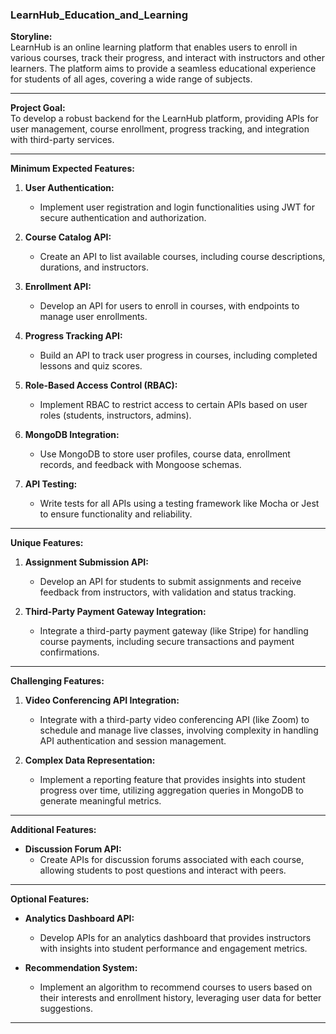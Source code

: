 ### **LearnHub_Education_and_Learning**

**Storyline:**  
LearnHub is an online learning platform that enables users to enroll in various courses, track their progress, and interact with instructors and other learners. The platform aims to provide a seamless educational experience for students of all ages, covering a wide range of subjects.

---

**Project Goal:**  
To develop a robust backend for the LearnHub platform, providing APIs for user management, course enrollment, progress tracking, and integration with third-party services.

---

**Minimum Expected Features:**

1. **User Authentication:**

   - Implement user registration and login functionalities using JWT for secure authentication and authorization.

2. **Course Catalog API:**

   - Create an API to list available courses, including course descriptions, durations, and instructors.

3. **Enrollment API:**

   - Develop an API for users to enroll in courses, with endpoints to manage user enrollments.

4. **Progress Tracking API:**

   - Build an API to track user progress in courses, including completed lessons and quiz scores.

5. **Role-Based Access Control (RBAC):**

   - Implement RBAC to restrict access to certain APIs based on user roles (students, instructors, admins).

6. **MongoDB Integration:**

   - Use MongoDB to store user profiles, course data, enrollment records, and feedback with Mongoose schemas.

7. **API Testing:**
   - Write tests for all APIs using a testing framework like Mocha or Jest to ensure functionality and reliability.

---

**Unique Features:**

1. **Assignment Submission API:**

   - Develop an API for students to submit assignments and receive feedback from instructors, with validation and status tracking.

2. **Third-Party Payment Gateway Integration:**
   - Integrate a third-party payment gateway (like Stripe) for handling course payments, including secure transactions and payment confirmations.

---

**Challenging Features:**

1. **Video Conferencing API Integration:**

   - Integrate with a third-party video conferencing API (like Zoom) to schedule and manage live classes, involving complexity in handling API authentication and session management.

2. **Complex Data Representation:**
   - Implement a reporting feature that provides insights into student progress over time, utilizing aggregation queries in MongoDB to generate meaningful metrics.

---

**Additional Features:**

- **Discussion Forum API:**
  - Create APIs for discussion forums associated with each course, allowing students to post questions and interact with peers.

---

**Optional Features:**

- **Analytics Dashboard API:**

  - Develop APIs for an analytics dashboard that provides instructors with insights into student performance and engagement metrics.

- **Recommendation System:**
  - Implement an algorithm to recommend courses to users based on their interests and enrollment history, leveraging user data for better suggestions.

---
